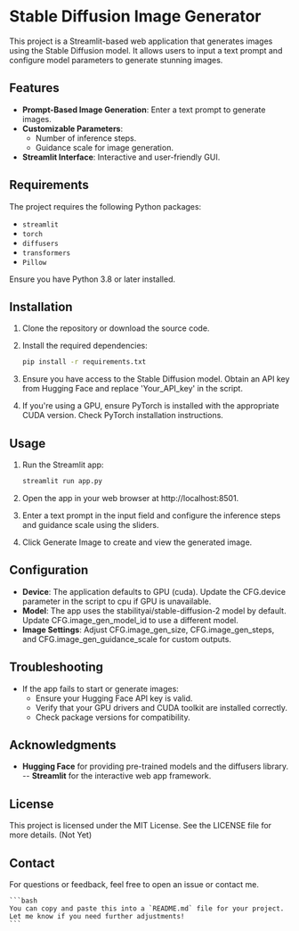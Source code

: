 # Stable Diffusion Image Generator

This project is a Streamlit-based web application that generates images using the Stable Diffusion model. It allows users to input a text prompt and configure model parameters to generate stunning images.

## Features

- **Prompt-Based Image Generation**: Enter a text prompt to generate images.
- **Customizable Parameters**:
  - Number of inference steps.
  - Guidance scale for image generation.
- **Streamlit Interface**: Interactive and user-friendly GUI.

## Requirements

The project requires the following Python packages:

- `streamlit`
- `torch`
- `diffusers`
- `transformers`
- `Pillow`

Ensure you have Python 3.8 or later installed.

## Installation

1. Clone the repository or download the source code.
2. Install the required dependencies:

   ```bash
   pip install -r requirements.txt
   ```

3. Ensure you have access to the Stable Diffusion model. Obtain an API key from Hugging Face and replace 'Your_API_key' in the script.

4. If you're using a GPU, ensure PyTorch is installed with the appropriate CUDA version. Check PyTorch installation instructions.

## Usage

1. Run the Streamlit app:

    ```bash
    streamlit run app.py
    ```

2. Open the app in your web browser at http://localhost:8501.

3. Enter a text prompt in the input field and configure the inference steps and guidance scale using the sliders.

4. Click Generate Image to create and view the generated image.

## Configuration

- **Device**: The application defaults to GPU (cuda). Update the CFG.device parameter in the script to cpu if GPU is unavailable.
- **Model**: The app uses the stabilityai/stable-diffusion-2 model by default. Update CFG.image_gen_model_id to use a different model.
- **Image Settings**: Adjust CFG.image_gen_size, CFG.image_gen_steps, and CFG.image_gen_guidance_scale for custom outputs.

## Troubleshooting

- If the app fails to start or generate images:
    - Ensure your Hugging Face API key is valid.
    - Verify that your GPU drivers and CUDA toolkit are installed correctly.
    - Check package versions for compatibility.

## Acknowledgments

- **Hugging Face** for providing pre-trained models and the diffusers library.
-- **Streamlit** for the interactive web app framework.

## License

This project is licensed under the MIT License. See the LICENSE file for more details. (Not Yet)

## Contact

For questions or feedback, feel free to open an issue or contact me.

    ```bash
    You can copy and paste this into a `README.md` file for your project. Let me know if you need further adjustments!
    ```

